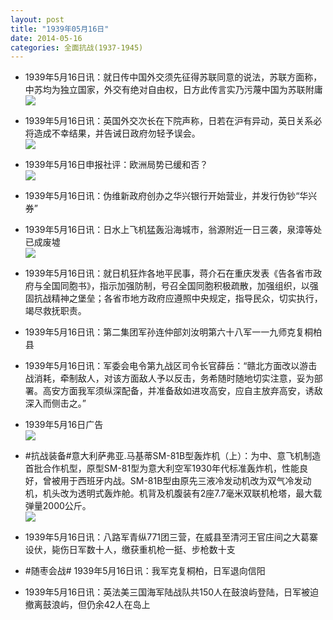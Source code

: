 ```yaml
---
layout: post
title: "1939年05月16日"
date: 2014-05-16
categories: 全面抗战(1937-1945)
---
```


<meta name="referrer" content="no-referrer" />

- 1939年5月16日讯：就日传中国外交须先征得苏联同意的说法，苏联方面称，中苏均为独立国家，外交有绝对自由权，日方此传言实乃污蔑中国为苏联附庸 <br/><img src="https://ww2.sinaimg.cn/large/aca367d8jw1eggipmnv2jj206n0bmdha.jpg" />

- 1939年5月16日讯：英国外交次长在下院声称，日若在沪有异动，英日关系必将造成不幸结果，并告诫日政府勿轻予误会。 <br/><img src="https://ww1.sinaimg.cn/large/aca367d8jw1egggzbwdtxj20650f1jtm.jpg" />

- 1939年5月16日申报社评：欧洲局势已缓和否？ <br/><img src="https://ww3.sinaimg.cn/large/aca367d8jw1eggf8zc8taj20pm0yswzu.jpg" />

- 1939年5月16日讯：伪维新政府创办之华兴银行开始营业，并发行伪钞“华兴券” 

- 1939年5月16日讯：日水上飞机猛轰沿海城市，翁源附近一日三袭，泉漳等处已成废墟 <br/><img src="https://ww1.sinaimg.cn/large/aca367d8jw1eggdjpwz95j207p0fb41h.jpg" />

- 1939年5月16日讯：就日机狂炸各地平民事，蒋介石在重庆发表《告各省市政府与全国同胞书》，指示加强防制，号召全国同胞积极疏散，加强组织，以强固抗战精神之堡垒；各省市地方政府应遵照中央规定，指导民众，切实执行，竭尽救抚职责。 

- 1939年5月16日讯：第二集团军孙连仲部刘汝明第六十八军一一九师克复桐柏县 

- 1939年5月16日讯：军委会电令第九战区司令长官薛岳：“赣北方面改以游击战消耗，牵制敌人，对该方面敌人予以反击，务希随时随地切实注意，妥为部署。高安方面我军须纵深配备，并准备敌如进攻高安，应自主放弃高安，诱敌深入而侧击之。” 

- 1939年5月16日广告 <br/><img src="https://ww1.sinaimg.cn/large/aca367d8jw1egfxwj5ywkj20d10h4gou.jpg" />

- #抗战装备#意大利萨弗亚.马基蒂SM-81B型轰炸机（上）：为中、意飞机制造首批合作机型，原型SM-81型为意大利空军1930年代标准轰炸机，性能良好，曾被用于西班牙内战。SM-81B型由原先三液冷发动机改为双气冷发动机，机头改为透明式轰炸舱。机背及机腹装有2座7.7毫米双联机枪塔，最大载弹量2000公斤。 <br/><img src="https://ww4.sinaimg.cn/large/aca367d8jw1egfvw52dmej20dy0fldhr.jpg" />

- 1939年5月16日讯：八路军青纵771团三营，在威县至清河王官庄间之大葛寨设伏，毙伤日军数十人，缴获重机枪一挺、步枪数十支 

- #随枣会战# 1939年5月16日讯：我军克复桐柏，日军退向信阳 

- 1939年5月16日讯：英法美三国海军陆战队共150人在鼓浪屿登陆，日军被迫撤离鼓浪屿，但仍余42人在岛上 

